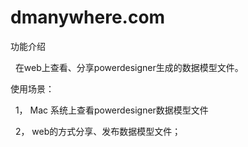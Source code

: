 # dmanywhere.com
功能介绍<p>
   在web上查看、分享powerdesigner生成的数据模型文件。
   <p><p>
使用场景：<p>
   1， Mac 系统上查看powerdesigner数据模型文件<p>
   2， web的方式分享、发布数据模型文件；<p>
